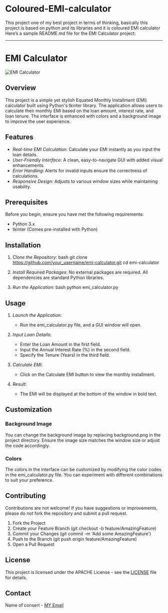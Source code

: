 # Coloured-EMI-calculator
This project one of my best project in terms of thinking, basically this project is based on python and its libraries  and it is coloured EMI calculator
Here’s a sample README.md file for the EMI Calculator project:

---

# EMI Calculator

![EMI Calculator](path_to_your_screenshot_image) <!-- Replace with the path to your screenshot -->

## Overview

This project is a simple yet stylish Equated Monthly Installment (EMI) calculator built using Python's tkinter library. The application allows users to calculate their monthly EMI based on the loan amount, interest rate, and loan tenure. The interface is enhanced with colors and a background image to improve the user experience.

## Features

- *Real-time EMI Calculation*: Calculate your EMI instantly as you input the loan details.
- *User-Friendly Interface*: A clean, easy-to-navigate GUI with added visual enhancements.
- *Error Handling*: Alerts for invalid inputs ensure the correctness of calculations.
- *Responsive Design*: Adjusts to various window sizes while maintaining usability.

## Prerequisites

Before you begin, ensure you have met the following requirements:

- Python 3.x
- tkinter (Comes pre-installed with Python)

## Installation

1. *Clone the Repository*:
   bash
   git clone https://github.com/your_username/emi-calculator.git
   cd emi-calculator
   

2. *Install Required Packages*:
   No external packages are required. All dependencies are standard Python libraries.

3. *Run the Application*:
   bash
   python emi_calculator.py
   

## Usage

1. *Launch the Application*:
   - Run the emi_calculator.py file, and a GUI window will open.

2. *Input Loan Details*:
   - Enter the Loan Amount in the first field.
   - Input the Annual Interest Rate (%) in the second field.
   - Specify the Tenure (Years) in the third field.

3. *Calculate EMI*:
   - Click on the Calculate EMI button to view the monthly installment.

4. *Result*:
   - The EMI will be displayed at the bottom of the window in bold text.

## Customization

### Background Image

You can change the background image by replacing background.png in the project directory. Ensure the image size matches the window size or adjust the code accordingly.

### Colors

The colors in the interface can be customized by modifying the color codes in the emi_calculator.py file. You can experiment with different combinations to suit your preference.

## Contributing

Contributions are not welcome! If you have suggestions or improvements, please do not fork the repository and submit a pull request.

1. Fork the Project
2. Create your Feature Branch (git checkout -b feature/AmazingFeature)
3. Commit your Changes (git commit -m 'Add some AmazingFeature')
4. Push to the Branch (git push origin feature/AmazingFeature)
5. Open a Pull Request

## License

This project is licensed under the APACHE License - see the [LICENSE](LICENSE) file for details.

## Contact

 Name of consert - [MY Email](technicaladityarathore.com)



